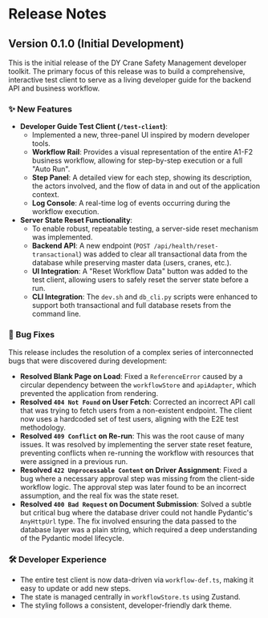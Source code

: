 # Release Notes

## Version 0.1.0 (Initial Development)

This is the initial release of the DY Crane Safety Management developer toolkit. The primary focus of this release was to build a comprehensive, interactive test client to serve as a living developer guide for the backend API and business workflow.

### ✨ New Features

-   **Developer Guide Test Client (`/test-client`)**:
    -   Implemented a new, three-panel UI inspired by modern developer tools.
    -   **Workflow Rail**: Provides a visual representation of the entire A1-F2 business workflow, allowing for step-by-step execution or a full "Auto Run".
    -   **Step Panel**: A detailed view for each step, showing its description, the actors involved, and the flow of data in and out of the application context.
    -   **Log Console**: A real-time log of events occurring during the workflow execution.
-   **Server State Reset Functionality**:
    -   To enable robust, repeatable testing, a server-side reset mechanism was implemented.
    -   **Backend API**: A new endpoint (`POST /api/health/reset-transactional`) was added to clear all transactional data from the database while preserving master data (users, cranes, etc.).
    -   **UI Integration**: A "Reset Workflow Data" button was added to the test client, allowing users to safely reset the server state before a run.
    -   **CLI Integration**: The `dev.sh` and `db_cli.py` scripts were enhanced to support both transactional and full database resets from the command line.

### 🐞 Bug Fixes

This release includes the resolution of a complex series of interconnected bugs that were discovered during development:

-   **Resolved Blank Page on Load**: Fixed a `ReferenceError` caused by a circular dependency between the `workflowStore` and `apiAdapter`, which prevented the application from rendering.
-   **Resolved `404 Not Found` on User Fetch**: Corrected an incorrect API call that was trying to fetch users from a non-existent endpoint. The client now uses a hardcoded set of test users, aligning with the E2E test methodology.
-   **Resolved `409 Conflict` on Re-run**: This was the root cause of many issues. It was resolved by implementing the server state reset feature, preventing conflicts when re-running the workflow with resources that were assigned in a previous run.
-   **Resolved `422 Unprocessable Content` on Driver Assignment**: Fixed a bug where a necessary approval step was missing from the client-side workflow logic. The approval step was later found to be an incorrect assumption, and the real fix was the state reset.
-   **Resolved `400 Bad Request` on Document Submission**: Solved a subtle but critical bug where the database driver could not handle Pydantic's `AnyHttpUrl` type. The fix involved ensuring the data passed to the database layer was a plain string, which required a deep understanding of the Pydantic model lifecycle.

### 🛠️ Developer Experience

-   The entire test client is now data-driven via `workflow-def.ts`, making it easy to update or add new steps.
-   The state is managed centrally in `workflowStore.ts` using Zustand.
-   The styling follows a consistent, developer-friendly dark theme.
